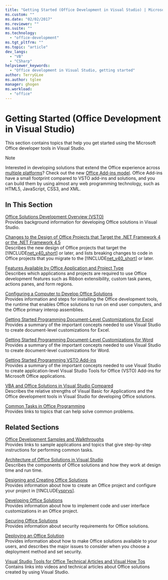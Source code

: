 ```yaml
---
title: "Getting Started (Office Development in Visual Studio) | Microsoft Docs"
ms.custom: ""
ms.date: "02/02/2017"
ms.reviewer: ""
ms.suite: ""
ms.technology: 
  - "office-development"
ms.tgt_pltfrm: ""
ms.topic: "article"
dev_langs: 
  - "VB"
  - "CSharp"
helpviewer_keywords: 
  - "Office development in Visual Studio, getting started"
author: TerryGLee
ms.author: tglee
manager: ghogen
ms.workload: 
  - "office"
---
```

# Getting Started (Office Development in Visual Studio)
  This section contains topics that help you get started using the Microsoft Office developer tools in Visual Studio.  
  
> [!NOTE]  
>  Interested in developing solutions that extend the Office experience across [multiple platforms](https://dev.office.com/add-in-availability)? Check out the new [Office Add-ins model](https://dev.office.com/docs/add-ins/overview/office-add-ins). Office Add-ins have a small footprint compared to VSTO add-ins and solutions, and you can build them by using almost any web programming technology, such as HTML5, JavaScript, CSS3, and XML.  
  
## In This Section  
 [Office Solutions Development Overview &#40;VSTO&#41;](../vsto/office-solutions-development-overview-vsto.md)  
 Provides background information for developing Office solutions in Visual Studio.  
  
 [Changes to the Design of Office Projects that Target the .NET Framework 4 or the .NET Framework 4.5](../vsto/changes-to-the-design-of-office-projects-that-target-the-dotnet-framework-4-or-the-dotnet-framework-4-5.md)  
 Describes the new design of Office projects that target the [!INCLUDE[net_v40_short](../sharepoint/includes/net-v40-short-md.md)] or later, and lists breaking changes to code in Office projects that you migrate to the [!INCLUDE[net_v40_short](../sharepoint/includes/net-v40-short-md.md)] or later.  
  
 [Features Available by Office Application and Project Type](../vsto/features-available-by-office-application-and-project-type.md)  
 Describes which applications and projects are required to use Office development features such as Ribbon extensibility, custom task panes, actions panes, and form regions.  
  
 [Configuring a Computer to Develop Office Solutions](../vsto/configuring-a-computer-to-develop-office-solutions.md)  
 Provides information and steps for installing the Office development tools, the runtime that enables Office solutions to run on end user computers, and the Office primary interop assemblies.  
  
 [Getting Started Programming Document-Level Customizations for Excel](../vsto/getting-started-programming-document-level-customizations-for-excel.md)  
 Provides a summary of the important concepts needed to use Visual Studio to create document-level customizations for Excel.  
  
 [Getting Started Programming Document-Level Customizations for Word](../vsto/getting-started-programming-document-level-customizations-for-word.md)  
 Provides a summary of the important concepts needed to use Visual Studio to create document-level customizations for Word.  
  
 [Getting Started Programming VSTO Add-ins](../vsto/getting-started-programming-vsto-add-ins.md)  
 Provides a summary of the important concepts needed to use Visual Studio to create application-level Visual Studio Tools for Office (VSTO) Add-ins for Microsoft Office applications.  
  
 [VBA and Office Solutions in Visual Studio Compared](../vsto/vba-and-office-solutions-in-visual-studio-compared.md)  
 Describes the relative strengths of Visual Basic for Applications and the Office development tools in Visual Studio for developing Office solutions.  
  
 [Common Tasks in Office Programming](../vsto/common-tasks-in-office-programming.md)  
 Provides links to topics that can help solve common problems.  
  
## Related Sections  
 [Office Development Samples and Walkthroughs](../vsto/office-development-samples-and-walkthroughs.md)  
 Provides links to sample applications and topics that give step-by-step instructions for performing common tasks.  
  
 [Architecture of Office Solutions in Visual Studio](../vsto/architecture-of-office-solutions-in-visual-studio.md)  
 Describes the components of Office solutions and how they work at design time and run time.  
  
 [Designing and Creating Office Solutions](../vsto/designing-and-creating-office-solutions.md)  
 Provides information about how to create an Office project and configure your project in [!INCLUDE[vsprvs](../sharepoint/includes/vsprvs-md.md)].  
  
 [Developing Office Solutions](../vsto/developing-office-solutions.md)  
 Provides information about how to implement code and user interface customizations in an Office project.  
  
 [Securing Office Solutions](../vsto/securing-office-solutions.md)  
 Provides information about security requirements for Office solutions.  
  
 [Deploying an Office Solution](../vsto/deploying-an-office-solution.md)  
 Provides information about how to make Office solutions available to your users, and describes the major issues to consider when you choose a deployment method and set security.  
  
 [Visual Studio Tools for Office Technical Articles and Visual How Tos](http://go.microsoft.com/fwlink/?LinkID=106640)  
 Contains links into videos and technical articles about Office solutions created by using Visual Studio.  
  
  
